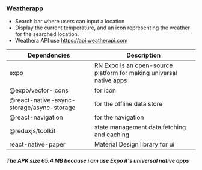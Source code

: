 ### Weatherapp

-  Search bar where users can input a location 
- Display the current temperature,  and an icon representing the weather for the searched location.
- Weathera API use https://api.weatherapi.com

| Dependencies | Description                    |
| ------------- | ------------------------------ |
| expo      |  RN Expo is an open-source platform for making universal native apps    |
| @expo/vector-icons   | for icon|
| @react-native-async-storage/async-storage  | for the offline data store|
| @react-navigation   | for the navigation|
| @reduxjs/toolkit| state management data fetching and caching |
|react-native-paper  |Material Design library for ui|

##### The APK size 65.4 MB because i am use Expo it's universal native apps  